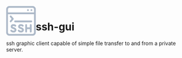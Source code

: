 <img align="left" src="https://github.com/hunsrus/ssh-gui/blob/main/ssh-gui.png" width="80px">

# ssh-gui

ssh graphic client capable of simple file transfer to and from a private server.

